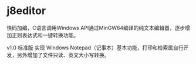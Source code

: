 # j8editor
快码加编，C语言调用Windows API通过MinGW64编译的纯文本编辑器，逐步增加正则表达式和一键转换功能。

v1.0 标准版
实现 Windows Notepad（记事本）基本功能，打印和检索属自行开发，另外增加了文件只读、英文大小写转换。
